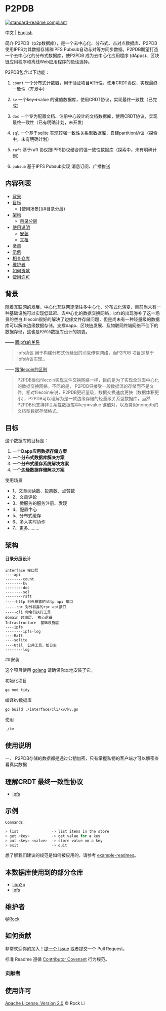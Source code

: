 

# P2PDB

[![standard-readme compliant](https://img.shields.io/badge/readme%20style-standard-brightgreen.svg?style=flat-square)](https://github.com/RichardLitt/standard-readme)

中文 | [English](./README-en.md)

简介
    P2PDB（p2p数据库），是一个去中心化、分布式、点对点数据库、P2PDB使用IPFS为其数据存储和IPFS Pubsub自动与对等方同步数据。P2PDB期望打造一个去中心化的分布式数据库，使P2PDB 成为去中心化应用程序 (dApps)、区块链应用程序和离线Web应用程序的绝佳选择。

P2PDB包含以下功能：

1. `count` 一个分布式计数器，用于验证项目可行性，使用CRDT协议，实现最终一致性（开发中）

2. `kv`   一个key=>value 的键值数据库，使用CRDT协议，实现最终一致性（已完成）

3. `doc`  一个专为配置文档、注册中心设计的文档数据库，使用CRDT协议，实现最终一致性（已有明确计划，未开发）

4. `sql`   一个基于sqlite  实现较强一致性关系型数据库，自建partition协议（探索中，未有明确计划）

5. `raft`   基于raft  协议跟IPFS协议结合的强一致性数据库（探索中，未有明确计划）

6. `pubsub` 基于IPFS Pubsub实现 消息订阅、广播推送

## 内容列表

- [背景](#背景)
- [目标](#目标)
	- [使用场景]](#目录分层)	
- [架构](#架构)
	- [目录分层](#目录分层)
- [使用说明](#使用说明)
	- [安装](#安装)
	- [文档](#理解CDRT协议)
- [徽章](#徽章)
- [示例](#示例)
- [相关仓库](#相关仓库)
- [维护者](#维护者)
- [如何贡献](#如何贡献)
- [使用许可](#使用许可)

## 背景
 随着互联网的发展，中心化互联网逐渐往多中心化、分布式化演变，目前尚未有一种基础设施可以实现低延迟、去中心化的数据交换网络，ipfs的出现弥补了这一场景的空白,filecoin很好的解决了边缘文件存储问题，但是尚未有一种轻量级的数据库可以解决边缘数据存储，支撑dapp、区块链发展、及物联网终端网络不佳下的数据存储，这也是`P2PDB`数据库设计的初衷。
 
    
—— [跟ipfs的关系](https://www.ipfs.io/)    

> ipfs协议 用于构建分布式低延迟的消息传输网络，而P2PDB 项目是基于ipfs协议实现.。

—— [跟filecoin的区别](https://filecoin.io/)
> P2PDB类似filecoin实现文件交换网络一样，目的是为了实现全球去中心化的数据交换网络。不同的是， P2PDB只接受一段数据流的存储而不是文件，相对filecoin来说，P2PDB更轻量级，数据交换速度更快（数据体积更小），P2PDB可以理解为是一款边缘存储的轻量级关系型数据库，当然P2PDB也支持非关系性数据库中key=>value 键值对，以及类似mongdb的文档型数据存储格式。



## 目标
 这个数据库的目标是：

1. 一个**Dapp应用数据存储方案**
2. 一个**分布式数据库解决方案**
3. 一个**分布式缓存系统解决方案**
4. 一个**边缘数据存储解决方案**

 使用场景
* 1、文章阅读数、投票数、点赞数
* 2、文章评论
* 3、微服务的服务注册、发现
* 4、配置中心
* 5、分布式缓存
* 6、多人实时协作
* 7、更多.........

## 架构

#### 目录分层设计
```
interface 接口层
----api
--------count
--------kv
--------doc
--------sql
--------raft
-----http 对外暴露的http api 接口
-----rpc 对外暴露的rpc api接口
-----cli 命令行执行工具
domain 领域层， 核心逻辑
Infrastructure	基础设施层
----ipfs
--------ipfs-log
----Raft
----sqlite
----Util  公共工具，如日志
--------log
```


##安装

这个项目使用 [golang](hhttps://golang.org) 请确保你本地安装了它。


初始化项目
```sh
go mod tidy
```

编译kv数据库
```sh
go build ./interface/cli/kv/kv.go
```

使用
```sh
./kv
```
## 使用说明
一、 P2PDB存储的数据都是通过公钥加密，只有掌握私钥的客户端才可以解密查看真实数据

## 理解CRDT 最终一致性协议
- [ipfs](./doc/zh-CH/crdt.md)

## 示例

```go
Commands:

> list               -> list items in the store
> get <key>          -> get value for a key
> put <key> <value>  -> store value on a key
> exit               -> quit
```



想了解我们建议的规范是如何被应用的，请参考 [example-readmes](example-readmes/)。



## 本数据库使用到的部分仓库

- [libp2p](https://github.com/libp2p/go-libp2p) 
- [ipfs](https://github.com/ipfs/go-ipfs)

## 维护者

[@Rock](https://github.com/Rock-liyi)

## 如何贡献

非常欢迎你的加入！[提一个 Issue](https://github.com/Rock-liyi/ptwopdb) 或者提交一个 Pull Request。


标准 Readme 遵循 [Contributor Covenant](http://contributor-covenant.org/version/1/3/0/) 行为规范。

### 贡献者

<!-- 感谢以下参与项目的人：
<a href="graphs/contributors"><img src="https://opencollective.com/standard-readme/contributors.svg?width=890&button=false" /></a> -->


## 使用许可

[Apache License, Version 2.0](LICENSE) © Rock Li












